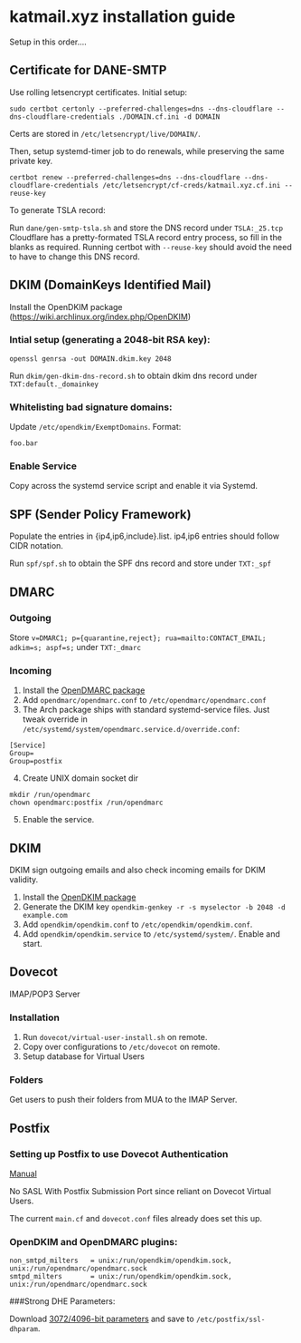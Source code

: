# katmail.xyz installation guide
Setup in this order....

## Certificate for DANE-SMTP
Use rolling letsencrypt certificates.
Initial setup:

`sudo certbot certonly --preferred-challenges=dns --dns-cloudflare --dns-cloudflare-credentials ./DOMAIN.cf.ini -d DOMAIN`

Certs are stored in `/etc/letsencrypt/live/DOMAIN/`.

Then, setup systemd-timer job to do renewals, while preserving the same private key.

`certbot renew --preferred-challenges=dns --dns-cloudflare --dns-cloudflare-credentials /etc/letsencrypt/cf-creds/katmail.xyz.cf.ini --reuse-key`

To generate TSLA record:

Run `dane/gen-smtp-tsla.sh` and store the DNS record under `TSLA:_25.tcp`
Cloudflare has a pretty-formated TSLA record entry process, so fill in the blanks as required.
Running certbot with `--reuse-key` should avoid the need to have to change this DNS record.

## DKIM (DomainKeys Identified Mail)
Install the OpenDKIM package (https://wiki.archlinux.org/index.php/OpenDKIM)

### Intial setup (generating a 2048-bit RSA key):

`openssl genrsa -out DOMAIN.dkim.key 2048`

Run `dkim/gen-dkim-dns-record.sh` to obtain dkim dns record under `TXT:default._domainkey`

### Whitelisting bad signature domains:

Update `/etc/opendkim/ExemptDomains`. Format:

```
foo.bar
```

### Enable Service
Copy across the systemd service script and enable it via Systemd.

## SPF (Sender Policy Framework)
Populate the entries in {ip4,ip6,include}.list.
ip4,ip6 entries should follow CIDR notation.

Run `spf/spf.sh` to obtain the SPF dns record and store under `TXT:_spf`

## DMARC
### Outgoing
Store `v=DMARC1; p={quarantine,reject}; rua=mailto:CONTACT_EMAIL; adkim=s; aspf=s;` under `TXT:_dmarc`

### Incoming
1. Install the [OpenDMARC package](https://wiki.archlinux.org/index.php/OpenDMARC)
2. Add `opendmarc/opendmarc.conf` to `/etc/opendmarc/opendmarc.conf`
3. The Arch package ships with standard systemd-service files. Just tweak override in `/etc/systemd/system/opendmarc.service.d/override.conf`:
```
[Service]
Group=
Group=postfix
```
4. Create UNIX domain socket dir
```
mkdir /run/opendmarc
chown opendmarc:postfix /run/opendmarc
```
5. Enable the service.

## DKIM
DKIM sign outgoing emails and also check incoming emails for DKIM validity.

1. Install the [OpenDKIM package](https://wiki.archlinux.org/index.php/OpenDKIM)
2. Generate the DKIM key `opendkim-genkey -r -s myselector -b 2048 -d example.com`
3. Add `opendkim/opendkim.conf` to `/etc/opendkim/opendkim.conf`.
4. Add `opendkim/opendkim.service` to `/etc/systemd/system/`. Enable and start.

## Dovecot
IMAP/POP3 Server

### Installation
1. Run `dovecot/virtual-user-install.sh` on remote.
2. Copy over configurations to `/etc/dovecot` on remote.
3. Setup database for Virtual Users

### Folders
Get users to push their folders from MUA to the IMAP Server.

## Postfix
### Setting up Postfix to use Dovecot Authentication
[Manual](https://wiki2.dovecot.org/HowTo/PostfixAndDovecotSASL)

No SASL With Postfix Submission Port since reliant on Dovecot Virtual Users.

The current `main.cf` and `dovecot.conf` files already does set this up.

### OpenDKIM and OpenDMARC plugins:
```
non_smtpd_milters   = unix:/run/opendkim/opendkim.sock, unix:/run/opendmarc/opendmarc.sock
smtpd_milters       = unix:/run/opendkim/opendkim.sock, unix:/run/opendmarc/opendmarc.sock
```

###Strong DHE Parameters:

Download [3072/4096-bit parameters](https://github.com/internetstandards/dhe_groups) and save to `/etc/postfix/ssl-dhparam`.
